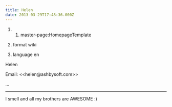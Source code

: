 ```yaml
---
title: Helen
date: 2013-03-29T17:48:36.000Z
---
```

1.  1.  master-page:HomepageTemplate

2.  format wiki
3.  language en

Helen

Email: \<\<helen\@ashbysoft.com\>\>

\...

------------------------------------------------------------------------

I smell and all my brothers are AWESOME :)
